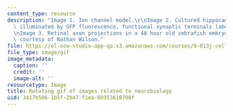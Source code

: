 ```yaml
---
content_type: resource
description: "Image 1. Ion channel model.\r\nImage 2. Cultured hippocampal neuron\
  \ illuminated by GFP fluorescence, functional synaptic terminals labeled with FM4-64.\r\
  \nImage 3. Retinal axon projections in a 48 hour old zebrafish embryo.\r\n(Images\
  \ courtesy of Nathan Wilson."
file: https://ol-ocw-studio-app-qa.s3.amazonaws.com/courses/9-013j-cell-and-molecular-neurobiology-spring-2008/3417b5061b5f2b47f1ea60353618708f_chp_9013.gif
file_type: image/gif
image_metadata:
  caption: ''
  credit: ''
  image-alt: ''
resourcetype: Image
title: Rotating gif of images related to neurobiology
uid: 3417b506-1b5f-2b47-f1ea-60353618708f
---
```

